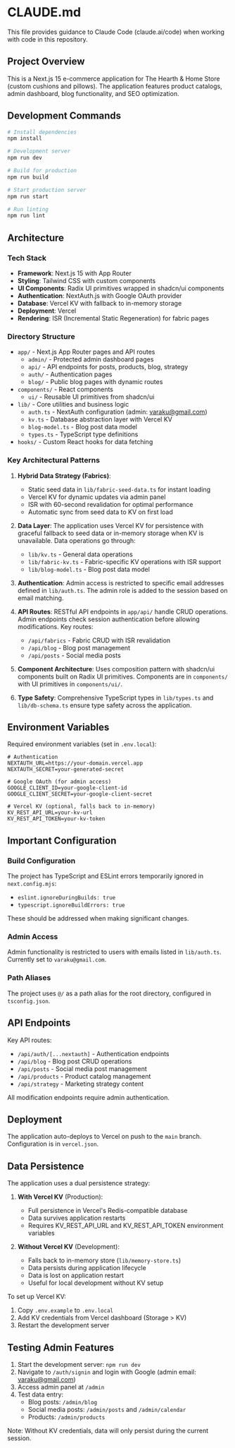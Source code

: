 # CLAUDE.md

This file provides guidance to Claude Code (claude.ai/code) when working with code in this repository.

## Project Overview

This is a Next.js 15 e-commerce application for The Hearth & Home Store (custom cushions and pillows). The application features product catalogs, admin dashboard, blog functionality, and SEO optimization.

## Development Commands

```bash
# Install dependencies
npm install

# Development server
npm run dev

# Build for production
npm run build

# Start production server
npm run start

# Run linting
npm run lint
```

## Architecture

### Tech Stack
- **Framework**: Next.js 15 with App Router
- **Styling**: Tailwind CSS with custom components
- **UI Components**: Radix UI primitives wrapped in shadcn/ui components
- **Authentication**: NextAuth.js with Google OAuth provider
- **Database**: Vercel KV with fallback to in-memory storage
- **Deployment**: Vercel
- **Rendering**: ISR (Incremental Static Regeneration) for fabric pages

### Directory Structure
- `app/` - Next.js App Router pages and API routes
  - `admin/` - Protected admin dashboard pages
  - `api/` - API endpoints for posts, products, blog, strategy
  - `auth/` - Authentication pages
  - `blog/` - Public blog pages with dynamic routes
- `components/` - React components
  - `ui/` - Reusable UI primitives from shadcn/ui
- `lib/` - Core utilities and business logic
  - `auth.ts` - NextAuth configuration (admin: varaku@gmail.com)
  - `kv.ts` - Database abstraction layer with Vercel KV
  - `blog-model.ts` - Blog post data model
  - `types.ts` - TypeScript type definitions
- `hooks/` - Custom React hooks for data fetching

### Key Architectural Patterns

1. **Hybrid Data Strategy (Fabrics)**: 
   - Static seed data in `lib/fabric-seed-data.ts` for instant loading
   - Vercel KV for dynamic updates via admin panel
   - ISR with 60-second revalidation for optimal performance
   - Automatic sync from seed data to KV on first load

2. **Data Layer**: The application uses Vercel KV for persistence with graceful fallback to seed data or in-memory storage when KV is unavailable. Data operations go through:
   - `lib/kv.ts` - General data operations
   - `lib/fabric-kv.ts` - Fabric-specific KV operations with ISR support
   - `lib/blog-model.ts` - Blog post data model

3. **Authentication**: Admin access is restricted to specific email addresses defined in `lib/auth.ts`. The admin role is added to the session based on email matching.

4. **API Routes**: RESTful API endpoints in `app/api/` handle CRUD operations. Admin endpoints check session authentication before allowing modifications. Key routes:
   - `/api/fabrics` - Fabric CRUD with ISR revalidation
   - `/api/blog` - Blog post management
   - `/api/posts` - Social media posts

5. **Component Architecture**: Uses composition pattern with shadcn/ui components built on Radix UI primitives. Components are in `components/` with UI primitives in `components/ui/`.

6. **Type Safety**: Comprehensive TypeScript types in `lib/types.ts` and `lib/db-schema.ts` ensure type safety across the application.

## Environment Variables

Required environment variables (set in `.env.local`):

```env
# Authentication
NEXTAUTH_URL=https://your-domain.vercel.app
NEXTAUTH_SECRET=your-generated-secret

# Google OAuth (for admin access)
GOOGLE_CLIENT_ID=your-google-client-id
GOOGLE_CLIENT_SECRET=your-google-client-secret

# Vercel KV (optional, falls back to in-memory)
KV_REST_API_URL=your-kv-url
KV_REST_API_TOKEN=your-kv-token
```

## Important Configuration

### Build Configuration
The project has TypeScript and ESLint errors temporarily ignored in `next.config.mjs`:
- `eslint.ignoreDuringBuilds: true`
- `typescript.ignoreBuildErrors: true`

These should be addressed when making significant changes.

### Admin Access
Admin functionality is restricted to users with emails listed in `lib/auth.ts`. Currently set to `varaku@gmail.com`.

### Path Aliases
The project uses `@/` as a path alias for the root directory, configured in `tsconfig.json`.

## API Endpoints

Key API routes:
- `/api/auth/[...nextauth]` - Authentication endpoints
- `/api/blog` - Blog post CRUD operations
- `/api/posts` - Social media post management
- `/api/products` - Product catalog management
- `/api/strategy` - Marketing strategy content

All modification endpoints require admin authentication.

## Deployment

The application auto-deploys to Vercel on push to the `main` branch. Configuration is in `vercel.json`.

## Data Persistence

The application uses a dual persistence strategy:

1. **With Vercel KV** (Production):
   - Full persistence in Vercel's Redis-compatible database
   - Data survives application restarts
   - Requires KV_REST_API_URL and KV_REST_API_TOKEN environment variables

2. **Without Vercel KV** (Development):
   - Falls back to in-memory store (`lib/memory-store.ts`)
   - Data persists during application lifecycle
   - Data is lost on application restart
   - Useful for local development without KV setup

To set up Vercel KV:
1. Copy `.env.example` to `.env.local`
2. Add KV credentials from Vercel dashboard (Storage > KV)
3. Restart the development server

## Testing Admin Features

1. Start the development server: `npm run dev`
2. Navigate to `/auth/signin` and login with Google (admin email: varaku@gmail.com)
3. Access admin panel at `/admin`
4. Test data entry:
   - Blog posts: `/admin/blog`
   - Social media posts: `/admin/posts` and `/admin/calendar`
   - Products: `/admin/products`

Note: Without KV credentials, data will only persist during the current session.
